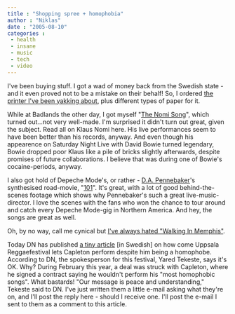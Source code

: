 ```yaml
---
title : "Shopping spree + homophobia"
author : "Niklas"
date : "2005-08-10"
categories : 
 - health
 - insane
 - music
 - tech
 - video
---
```


I've been buying stuff. I got a wad of money back from the Swedish state - and it even proved not to be a mistake on their behalf! So, I ordered [the printer I've been yakking about](http://www.canon.co.uk/for_home/product_finder/printers/bubble_jet/pixma_ip8500/index.asp), plus different types of paper for it.

While at Badlands the other day, I got myself "[The Nomi Song](http://www.thenomisong.com)", which turned out...not very well-made. I'm surprised it didn't turn out great, given the subject. Read all on Klaus Nomi here. His live performances seem to have been better than his records, anyway. And even though his appearence on Saturday Night Live with David Bowie turned legendary, Bowie dropped poor Klaus like a pile of bricks slightly afterwards, despite promises of future collaborations. I believe that was during one of Bowie's cocaine-periods, anyway.

I also got hold of Depeche Mode's, or rather - [D.A. Pennebaker](http://phfilms.com)'s synthesised road-movie, "[101](http://101dvd.depechemode.com)". It's great, with a lot of good behind-the-scenes footage which shows why Pennebaker's such a great live-music-director. I love the scenes with the fans who won the chance to tour around and catch every Depeche Mode-gig in Northern America. And hey, the songs are great as well.

Oh, by no way, call me cynical but [I've always hated "Walking In Memphis"](http://www.nme.com/news/113292.htm).

Today DN has published [a tiny article](http://www.dn.se/DNet/jsp/polopoly.jsp?d=579&a=448585&previousRenderType=6) \[in Swedish\] on how come Uppsala Reggaefestival lets Capleton perform despite him being a homophobe. According to DN, the spokesperson for this festival, Yared Tekeste, says it's OK. Why? During February this year, a deal was struck with Capleton, where he signed a contract saying he wouldn't perform his "most homophobic songs". What bastards! "Our message is peace and understanding," Tekeste said to DN. I've just written them a little e-mail asking what they're on, and I'll post the reply here - should I receive one. I'll post the e-mail I sent to them as a comment to this article.
